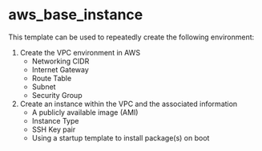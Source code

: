 # aws_base_instance
This template can be used to repeatedly create the following environment:
1. Create the VPC environment in AWS
   - Networking CIDR
   - Internet Gateway
   - Route Table
   - Subnet
   - Security Group 
2. Create an instance within the VPC and the associated information
   - A publicly available image (AMI)
   - Instance Type
   - SSH Key pair
   - Using a startup template to install package(s) on boot
